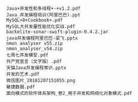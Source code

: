
    Java+并发性和多线程+-+v1.2.pdf	
    Java_并发编程培训(阿里巴巴).ppt	
    MySQL+8+Cookbook+.pdf	
    MySQL大并发量性能优化实战.pdf	
    backelite-sonar-swift-plugin-0.4.2.jar	
    java并发编程阿里巴巴-梁飞.pptx	
    nmon analyser v55.zip
    nmon_analyser_v54.zip
    七周七并发模型.pdf
    共产党宣言（文字版）.pdf
    天猫Java并发编程常识.pptx
    并发的艺术.pdf
    微信图片_20181207151055.png
    敏捷数据.pdf
    面向模式的软件体系架构_卷2_用于并发和网络化对象模式.pdf	
